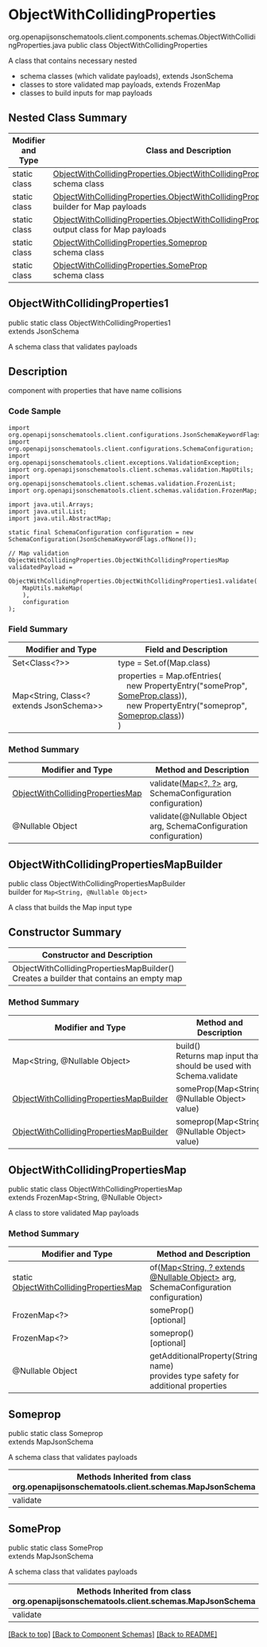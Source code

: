 # ObjectWithCollidingProperties
org.openapijsonschematools.client.components.schemas.ObjectWithCollidingProperties.java
public class ObjectWithCollidingProperties

A class that contains necessary nested
- schema classes (which validate payloads), extends JsonSchema
- classes to store validated map payloads, extends FrozenMap
- classes to build inputs for map payloads

## Nested Class Summary
| Modifier and Type | Class and Description |
| ----------------- | ---------------------- |
| static class | [ObjectWithCollidingProperties.ObjectWithCollidingProperties1](#objectwithcollidingproperties1)<br> schema class |
| static class | [ObjectWithCollidingProperties.ObjectWithCollidingPropertiesMapBuilder](#objectwithcollidingpropertiesmapbuilder)<br> builder for Map payloads |
| static class | [ObjectWithCollidingProperties.ObjectWithCollidingPropertiesMap](#objectwithcollidingpropertiesmap)<br> output class for Map payloads |
| static class | [ObjectWithCollidingProperties.Someprop](#someprop)<br> schema class |
| static class | [ObjectWithCollidingProperties.SomeProp](#someprop)<br> schema class |

## ObjectWithCollidingProperties1
public static class ObjectWithCollidingProperties1<br>
extends JsonSchema

A schema class that validates payloads

## Description
component with properties that have name collisions

### Code Sample
```
import org.openapijsonschematools.client.configurations.JsonSchemaKeywordFlags;
import org.openapijsonschematools.client.configurations.SchemaConfiguration;
import org.openapijsonschematools.client.exceptions.ValidationException;
import org.openapijsonschematools.client.schemas.validation.MapUtils;
import org.openapijsonschematools.client.schemas.validation.FrozenList;
import org.openapijsonschematools.client.schemas.validation.FrozenMap;

import java.util.Arrays;
import java.util.List;
import java.util.AbstractMap;

static final SchemaConfiguration configuration = new SchemaConfiguration(JsonSchemaKeywordFlags.ofNone());

// Map validation
ObjectWithCollidingProperties.ObjectWithCollidingPropertiesMap validatedPayload =
    ObjectWithCollidingProperties.ObjectWithCollidingProperties1.validate(
    MapUtils.makeMap(
    ),
    configuration
);
```

### Field Summary
| Modifier and Type | Field and Description |
| ----------------- | ---------------------- |
| Set<Class<?>> | type = Set.of(Map.class) |
| Map<String, Class<? extends JsonSchema>> | properties = Map.ofEntries(<br>&nbsp;&nbsp;&nbsp;&nbsp;new PropertyEntry("someProp", [SomeProp.class](#someprop))),<br>&nbsp;&nbsp;&nbsp;&nbsp;new PropertyEntry("someprop", [Someprop.class](#someprop)))<br>)<br> |

### Method Summary
| Modifier and Type | Method and Description |
| ----------------- | ---------------------- |
| [ObjectWithCollidingPropertiesMap](#objectwithcollidingpropertiesmap) | validate([Map&lt;?, ?&gt;](#objectwithcollidingpropertiesmapbuilder) arg, SchemaConfiguration configuration) |
| @Nullable Object | validate(@Nullable Object arg, SchemaConfiguration configuration) |
## ObjectWithCollidingPropertiesMapBuilder
public class ObjectWithCollidingPropertiesMapBuilder<br>
builder for `Map<String, @Nullable Object>`

A class that builds the Map input type

## Constructor Summary
| Constructor and Description |
| --------------------------- |
| ObjectWithCollidingPropertiesMapBuilder()<br>Creates a builder that contains an empty map |

### Method Summary
| Modifier and Type | Method and Description |
| ----------------- | ---------------------- |
| Map<String, @Nullable Object> | build()<br>Returns map input that should be used with Schema.validate |
| [ObjectWithCollidingPropertiesMapBuilder](#objectwithcollidingpropertiesmapbuilder) | someProp(Map<String, @Nullable Object> value) |
| [ObjectWithCollidingPropertiesMapBuilder](#objectwithcollidingpropertiesmapbuilder) | someprop(Map<String, @Nullable Object> value) |

## ObjectWithCollidingPropertiesMap
public static class ObjectWithCollidingPropertiesMap<br>
extends FrozenMap<String, @Nullable Object>

A class to store validated Map payloads

### Method Summary
| Modifier and Type | Method and Description |
| ----------------- | ---------------------- |
| static [ObjectWithCollidingPropertiesMap](#objectwithcollidingpropertiesmap) | of([Map<String, ? extends @Nullable Object>](#objectwithcollidingpropertiesmapbuilder) arg, SchemaConfiguration configuration) |
| FrozenMap<?> | someProp()<br>[optional] |
| FrozenMap<?> | someprop()<br>[optional] |
| @Nullable Object | getAdditionalProperty(String name)<br>provides type safety for additional properties |

## Someprop
public static class Someprop<br>
extends MapJsonSchema

A schema class that validates payloads

| Methods Inherited from class org.openapijsonschematools.client.schemas.MapJsonSchema |
| ------------------------------------------------------------------ |
| validate                                                           |

## SomeProp
public static class SomeProp<br>
extends MapJsonSchema

A schema class that validates payloads

| Methods Inherited from class org.openapijsonschematools.client.schemas.MapJsonSchema |
| ------------------------------------------------------------------ |
| validate                                                           |

[[Back to top]](#top) [[Back to Component Schemas]](../../../README.md#Component-Schemas) [[Back to README]](../../../README.md)
